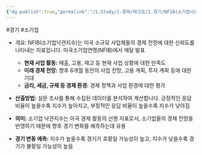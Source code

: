 ```yaml
---
{"dg-publish":true,"permalink":"/1.Study/1.경제/매크로/1.경기/NFIB(소기업낙관지수)/NFIB 소기업 낙관지수/","created":"2024-11-20T21:02:26.957+09:00","updated":"2025-06-03T20:07:19.589+09:00"}
---
```


#경기 #소기업

- 개요: NFIB(소기업낙관지수)는 미국 소규모 사업체들의 경제 전망에 대한 신뢰도를 나타내는 지표입니다. 미국소기업연맹(NFIB)에서 매달 발표

	- **현재 사업 활동:** 매출, 고용, 재고 등 현재 사업 상황에 대한 만족도
	- **미래 경제 전망:** 향후 6개월 동안의 사업 전망, 고용 계획, 투자 계획 등에 대한 기대
	- **금리, 세금, 규제 등 경제 환경:** 경제 정책과 사업 환경에 대한 평가

- **산출방법:** 설문 조사를 통해 수집된 데이터를 분석하여 계산합니다. 긍정적인 응답 비율이 높을수록 지수가 높아지고, 부정적인 응답 비율이 높을수록 지수가 낮아짐

- **의미:** 소기업 낙관지수는 미국 경제 활동의 선행 지표로서, 소기업들의 경제 전망을 반영하기 때문에 향후 경기 변화를 예측하는데 유용

- **경기 변동 예측:** 지수가 높을수록 경기가 호황일 가능성이 높고, 지수가 낮을수록 경기가 불황일 가능성이 높음

